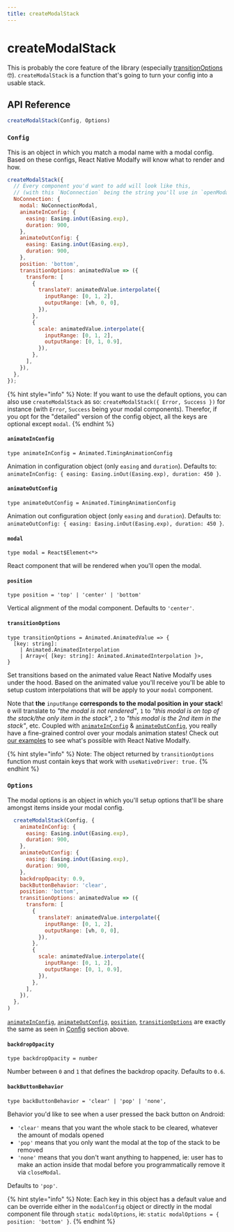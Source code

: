 ```yaml
---
title: createModalStack
---
```


# createModalStack

This is probably the core feature of the library \(especially [transitionOptions](create-modal-stack.md#transitionoptions) 🤓\). `createModalStack` is a function that's going to turn your config into a usable stack.

## API Reference

```javascript
createModalStack(Config, Options)
```

### `Config`

This is an object in which you match a modal name with a modal config. Based on these configs, React Native Modalfy will know what to render and how.

```javascript
createModalStack({
  // Every component you'd want to add will look like this,
  // (with this `NoConnection` being the string you'll use in `openModal`)
  NoConnection: {
    modal: NoConnectionModal,
    animateInConfig: {
      easing: Easing.inOut(Easing.exp),
      duration: 900,
    },
    animateOutConfig: {
      easing: Easing.inOut(Easing.exp),
      duration: 900,
    },
    position: 'bottom',
    transitionOptions: animatedValue => ({
      transform: [
        {
          translateY: animatedValue.interpolate({
            inputRange: [0, 1, 2],
            outputRange: [vh, 0, 0],
          }),
        },
        {
          scale: animatedValue.interpolate({
            inputRange: [0, 1, 2],
            outputRange: [0, 1, 0.9],
          }),
        },
      ],
    }),
  },
});
```

{% hint style="info" %}
Note: If you want to use the default options, you can also use `createModalStack` as so: `createModalStack({ Error, Success })` for instance \(with `Error`, `Success` being your modal components\). Therefor, if you opt for the "detailed" version of the config object, all the keys are optional except `modal`.
{% endhint %}

#### `animateInConfig`

```text
type animateInConfig = Animated.TimingAnimationConfig
```

Animation in configuration object \(only `easing` and `duration`\). Defaults to: `animateInConfig: { easing: Easing.inOut(Easing.exp), duration: 450 }`.

#### `animateOutConfig`

```text
type animateOutConfig = Animated.TimingAnimationConfig
```

Animation out configuration object \(only `easing` and `duration`\). Defaults to: `animateOutConfig: { easing: Easing.inOut(Easing.exp), duration: 450 }`.

#### `modal`

```text
type modal = React$Element<*>
```

React component that will be rendered when you'll open the modal.

#### `position`

```text
type position = 'top' | 'center' | 'bottom'
```

Vertical alignment of the modal component. Defaults to `'center'`.

#### `transitionOptions`

```text
type transitionOptions = Animated.AnimatedValue => {
  [key: string]:
    | Animated.AnimatedInterpolation
    | Array<{ [key: string]: Animated.AnimatedInterpolation }>,
}
```

Set transitions based on the animated value React Native Modalfy uses under the hood. Based on the animated value you'll receive you'll be able to setup custom interpolations that will be apply to your `modal` component.

Note that **the** `inputRange` **corresponds to the modal position in your stack**! `0` will translate to _"the modal is not rendered"_, `1` to _"this modal is on top of the stack/the only item in the stack"_, `2` to _"this modal is the 2nd item in the stack"_, etc. Coupled with [`animateInConfig`](create-modal-stack.md#animateinconfig) & [`animateOutConfig`](create-modal-stack.md#animateoutconfig), you really have a fine-grained control over your modals animation states! Check out [our examples](https://github.com/colorfy-software/react-native-modalfy/tree/master/examples) to see what's possible with React Native Modalfy.

{% hint style="info" %}
Note: The object returned by `transitionOptions` function must contain keys that work with `useNativeDriver: true.`
{% endhint %}

### `Options`

The modal options is an object in which you'll setup options that'll be share amongst items inside your modal config.

```javascript
  createModalStack(Config, {
    animateInConfig: {
      easing: Easing.inOut(Easing.exp),
      duration: 900,
    },
    animateOutConfig: {
      easing: Easing.inOut(Easing.exp),
      duration: 900,
    },
    backdropOpacity: 0.9,
    backButtonBehavior: 'clear',
    position: 'bottom',
    transitionOptions: animatedValue => ({
      transform: [
        {
          translateY: animatedValue.interpolate({
            inputRange: [0, 1, 2],
            outputRange: [vh, 0, 0],
          }),
        },
        {
          scale: animatedValue.interpolate({
            inputRange: [0, 1, 2],
            outputRange: [0, 1, 0.9],
          }),
        },
      ],
    }),
  },
)
```

[`animateInConfig`](create-modal-stack.md#animateinconfig), [`animateOutConfig`](create-modal-stack.md#animateoutconfig), [`position`](create-modal-stack.md#position), [`transitionOptions`](create-modal-stack.md#transitionoptions) are exactly the same as seen in [Config](create-modal-stack.md#config) section above.

#### `backdropOpacity`

```text
type backdropOpacity = number
```

Number between `0` and `1` that defines the backdrop opacity. Defaults to `0.6`.

#### `backButtonBehavior`

```text
type backButtonBehavior = 'clear' | 'pop' | 'none',
```

Behavior you'd like to see when a user pressed the back button on Android:

* `'clear'` means that you want the whole stack to be cleared, whatever the amount of modals opened
* `'pop'` means that you only want the modal at the top of the stack to be removed
* `'none'` means that you don't want anything to happened, ie: user has to make an action inside that modal before you programmatically remove it via `closeModal`.

Defaults to `'pop'`.

{% hint style="info" %}
Note: Each key in this object has a default value and can be override either in the `modalConfig` object or directly in the modal component file through `static modalOptions`, ie: `static modalOptions = { position: 'bottom' }`.
{% endhint %}

